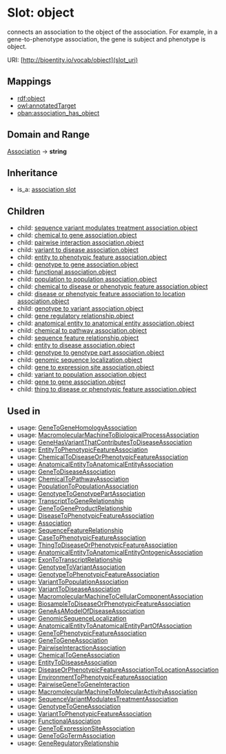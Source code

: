 # Slot: object


connects an association to the object of the association. For example, in a gene-to-phenotype association, the gene is subject and phenotype is object.

URI: [http://bioentity.io/vocab/object](slot_uri)
## Mappings

 * [rdf:object](http://purl.obolibrary.org/obo/rdf_object)
 * [owl:annotatedTarget](http://purl.obolibrary.org/obo/owl_annotatedTarget)
 * [oban:association_has_object](http://purl.obolibrary.org/obo/oban_association_has_object)
## Domain and Range

[Association](Association.md) -> **string**
## Inheritance

 *  is_a: [association slot](association_slot.md)
## Children

 *  child: [sequence variant modulates treatment association.object](sequence_variant_modulates_treatment_association_object.md)
 *  child: [chemical to gene association.object](chemical_to_gene_association_object.md)
 *  child: [pairwise interaction association.object](pairwise_interaction_association_object.md)
 *  child: [variant to disease association.object](variant_to_disease_association_object.md)
 *  child: [entity to phenotypic feature association.object](entity_to_phenotypic_feature_association_object.md)
 *  child: [genotype to gene association.object](genotype_to_gene_association_object.md)
 *  child: [functional association.object](functional_association_object.md)
 *  child: [population to population association.object](population_to_population_association_object.md)
 *  child: [chemical to disease or phenotypic feature association.object](chemical_to_disease_or_phenotypic_feature_association_object.md)
 *  child: [disease or phenotypic feature association to location association.object](disease_or_phenotypic_feature_association_to_location_association_object.md)
 *  child: [genotype to variant association.object](genotype_to_variant_association_object.md)
 *  child: [gene regulatory relationship.object](gene_regulatory_relationship_object.md)
 *  child: [anatomical entity to anatomical entity association.object](anatomical_entity_to_anatomical_entity_association_object.md)
 *  child: [chemical to pathway association.object](chemical_to_pathway_association_object.md)
 *  child: [sequence feature relationship.object](sequence_feature_relationship_object.md)
 *  child: [entity to disease association.object](entity_to_disease_association_object.md)
 *  child: [genotype to genotype part association.object](genotype_to_genotype_part_association_object.md)
 *  child: [genomic sequence localization.object](genomic_sequence_localization_object.md)
 *  child: [gene to expression site association.object](gene_to_expression_site_association_object.md)
 *  child: [variant to population association.object](variant_to_population_association_object.md)
 *  child: [gene to gene association.object](gene_to_gene_association_object.md)
 *  child: [thing to disease or phenotypic feature association.object](thing_to_disease_or_phenotypic_feature_association_object.md)
## Used in

 *  usage: [GeneToGeneHomologyAssociation](GeneToGeneHomologyAssociation.md)
 *  usage: [MacromolecularMachineToBiologicalProcessAssociation](MacromolecularMachineToBiologicalProcessAssociation.md)
 *  usage: [GeneHasVariantThatContributesToDiseaseAssociation](GeneHasVariantThatContributesToDiseaseAssociation.md)
 *  usage: [EntityToPhenotypicFeatureAssociation](EntityToPhenotypicFeatureAssociation.md)
 *  usage: [ChemicalToDiseaseOrPhenotypicFeatureAssociation](ChemicalToDiseaseOrPhenotypicFeatureAssociation.md)
 *  usage: [AnatomicalEntityToAnatomicalEntityAssociation](AnatomicalEntityToAnatomicalEntityAssociation.md)
 *  usage: [GeneToDiseaseAssociation](GeneToDiseaseAssociation.md)
 *  usage: [ChemicalToPathwayAssociation](ChemicalToPathwayAssociation.md)
 *  usage: [PopulationToPopulationAssociation](PopulationToPopulationAssociation.md)
 *  usage: [GenotypeToGenotypePartAssociation](GenotypeToGenotypePartAssociation.md)
 *  usage: [TranscriptToGeneRelationship](TranscriptToGeneRelationship.md)
 *  usage: [GeneToGeneProductRelationship](GeneToGeneProductRelationship.md)
 *  usage: [DiseaseToPhenotypicFeatureAssociation](DiseaseToPhenotypicFeatureAssociation.md)
 *  usage: [Association](Association.md)
 *  usage: [SequenceFeatureRelationship](SequenceFeatureRelationship.md)
 *  usage: [CaseToPhenotypicFeatureAssociation](CaseToPhenotypicFeatureAssociation.md)
 *  usage: [ThingToDiseaseOrPhenotypicFeatureAssociation](ThingToDiseaseOrPhenotypicFeatureAssociation.md)
 *  usage: [AnatomicalEntityToAnatomicalEntityOntogenicAssociation](AnatomicalEntityToAnatomicalEntityOntogenicAssociation.md)
 *  usage: [ExonToTranscriptRelationship](ExonToTranscriptRelationship.md)
 *  usage: [GenotypeToVariantAssociation](GenotypeToVariantAssociation.md)
 *  usage: [GenotypeToPhenotypicFeatureAssociation](GenotypeToPhenotypicFeatureAssociation.md)
 *  usage: [VariantToPopulationAssociation](VariantToPopulationAssociation.md)
 *  usage: [VariantToDiseaseAssociation](VariantToDiseaseAssociation.md)
 *  usage: [MacromolecularMachineToCellularComponentAssociation](MacromolecularMachineToCellularComponentAssociation.md)
 *  usage: [BiosampleToDiseaseOrPhenotypicFeatureAssociation](BiosampleToDiseaseOrPhenotypicFeatureAssociation.md)
 *  usage: [GeneAsAModelOfDiseaseAssociation](GeneAsAModelOfDiseaseAssociation.md)
 *  usage: [GenomicSequenceLocalization](GenomicSequenceLocalization.md)
 *  usage: [AnatomicalEntityToAnatomicalEntityPartOfAssociation](AnatomicalEntityToAnatomicalEntityPartOfAssociation.md)
 *  usage: [GeneToPhenotypicFeatureAssociation](GeneToPhenotypicFeatureAssociation.md)
 *  usage: [GeneToGeneAssociation](GeneToGeneAssociation.md)
 *  usage: [PairwiseInteractionAssociation](PairwiseInteractionAssociation.md)
 *  usage: [ChemicalToGeneAssociation](ChemicalToGeneAssociation.md)
 *  usage: [EntityToDiseaseAssociation](EntityToDiseaseAssociation.md)
 *  usage: [DiseaseOrPhenotypicFeatureAssociationToLocationAssociation](DiseaseOrPhenotypicFeatureAssociationToLocationAssociation.md)
 *  usage: [EnvironmentToPhenotypicFeatureAssociation](EnvironmentToPhenotypicFeatureAssociation.md)
 *  usage: [PairwiseGeneToGeneInteraction](PairwiseGeneToGeneInteraction.md)
 *  usage: [MacromolecularMachineToMolecularActivityAssociation](MacromolecularMachineToMolecularActivityAssociation.md)
 *  usage: [SequenceVariantModulatesTreatmentAssociation](SequenceVariantModulatesTreatmentAssociation.md)
 *  usage: [GenotypeToGeneAssociation](GenotypeToGeneAssociation.md)
 *  usage: [VariantToPhenotypicFeatureAssociation](VariantToPhenotypicFeatureAssociation.md)
 *  usage: [FunctionalAssociation](FunctionalAssociation.md)
 *  usage: [GeneToExpressionSiteAssociation](GeneToExpressionSiteAssociation.md)
 *  usage: [GeneToGoTermAssociation](GeneToGoTermAssociation.md)
 *  usage: [GeneRegulatoryRelationship](GeneRegulatoryRelationship.md)

